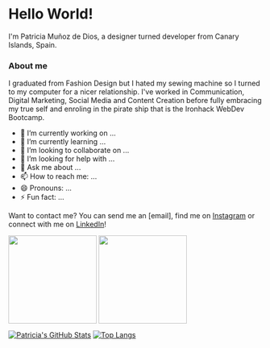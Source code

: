 # Hello World!

I'm Patricia Muñoz de Dios, a designer turned developer from Canary Islands, Spain.

### About me

I graduated from Fashion Design but I hated my sewing machine so I turned to my computer for a nicer relationship.
I've worked in Communication, Digital Marketing, Social Media and Content Creation before fully embracing my true self and enroling in the pirate ship that is the Ironhack WebDev Bootcamp.

- 🔭 I’m currently working on ...
- 🌱 I’m currently learning ...
- 👯 I’m looking to collaborate on ...
- 🤔 I’m looking for help with ...
- 💬 Ask me about ...
- 📫 How to reach me: ...
- 😄 Pronouns: ...
- ⚡ Fun fact: ...

Want to contact me? You can send me an [email], find me on [Instagram](https://www.instagram.com/patriciamdm/) or connect with me on [LinkedIn](https://www.linkedin.com/in/patriciamudime/)!


<img height=175 align="center" src="https://github-readme-stats.vercel.app/api?username=patriciamdm&show_icons=true&theme=ayu-mirage">
<img height=175 align="center" src="https://github-readme-stats.vercel.app/api/top-langs/?username=patriciamdm&layout=compact&theme=ayu-mirage">



[![Patricia's GitHub Stats](https://github-readme-stats.vercel.app/api?username=patriciamdm&show_icons=true&theme=ayu-mirage)](https://github.com/patriciamdm/github-readme)
[![Top Langs](https://github-readme-stats.vercel.app/api/top-langs/?username=patriciamdm&layout=compact&theme=ayu-mirage)](https://github.com/patriciamdm/github-readme)
